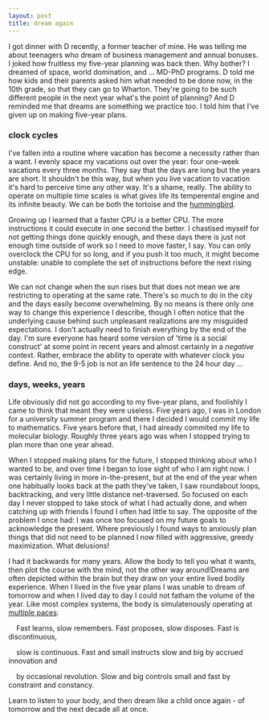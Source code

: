 ```yaml
---
layout: post
title: dream again
---
```


I got dinner with D recently, a former teacher of mine. He was telling me about teenagers who dream of business management and annual bonuses. I joked how fruitless my five-year planning was back then. Why bother? I dreamed of space, world domination, and ... MD-PhD programs. D told me how kids and their parents asked him what needed to be done now, in the 10th grade, so that they can go to Wharton. They're going to be such different people in the next year what's the point of planning? And D reminded me that dreams are something we practice too. I told him that I've given up on making five-year plans.

### clock cycles

I've fallen into a routine where vacation has become a necessity rather than a want. I evenly space my vacations out over the year: four one-week vacations every three months. They say that the days are long but the years are short. It shouldn't be this way, but when you live vacation to vacation it's hard to perceive time any other way. It's a shame, really. The ability to operate on multiple time scales is what gives life its temperental engine and its infinite beauty. We can be both the tortoise and the [hummingbird](https://theamericanscholar.org/joyas-volardores/).

Growing up I learned that a faster CPU is a better CPU. The more instructions it could execute in one second the better. I chastised myself for not getting things done quickly enough, and these days there is just not enough time outside of work so I need to move faster, I say. You can only overclock the CPU for so long, and if you push it too much, it might become unstable: unable to complete the set of instructions before the next rising edge. 

We can not change when the sun rises but that does not mean we are restricting to operating at the same rate. There's so much to do in the city and the days easily become overwhelming. By no means is there only one way to change this experience I describe, though I often notice that the underlying cause behind such unpleasant realizations are my misguided expectations. I don't actually need to finish everything by the end of the day. I'm sure everyone has heard some version of 'time is a social construct' at some point in recent years and almost certainly in a *negative* context. Rather, embrace the ability to operate with whatever clock you define. And no, the 9-5 job is not an life sentence to the 24 hour day ... 

### days, weeks, years

Life obviously did not go according to my five-year plans, and foolishly I came to think that meant they were useless. Five years ago, I was in London for a university summer program and there I decided I would commit my life to mathematics. Five years before that, I had already commited my life to molecular biology. Roughly three years ago was when I stopped trying to plan more than one year ahead. 

When I stopped making plans for the future, I stopped thinking about who I wanted to be, and over time I began to lose sight of who I am right now. I was certainly living in more in-the-present, but at the end of the year when one habitually looks back at the path they've taken, I saw roundabout loops, backtracking, and very little distance net-traversed. So focused on each day I never stopped to take stock of what I had actually done, and when catching up with friends I found I often had little to say. The opposite of the problem I once had: I was once too focused on my future goals to acknowledge the present. Where previously I found ways to anxiously plan things that did not need to be planned I now filled with aggressive, greedy maximization. What delusions! 

I had it backwards for many years. Allow the body to tell you what it wants, then plot the course with the mind, not the other way around!Dreams are often depicted within the brain but they draw on your entire lived bodily experience. When I lived in the five year plans I was unable to dream of tomorrow and when I lived day to day I could not fatham the volume of the year. Like most complex systems, the body is simulatenously operating at [multiple paces](https://jods.mitpress.mit.edu/pub/issue3-brand/release/2):

    Fast learns, slow remembers. Fast proposes, slow disposes. Fast is discontinuous,

    slow is continuous. Fast and small instructs slow and big by accrued innovation and

    by occasional revolution. Slow and big controls small and fast by constraint and constancy. 

Learn to listen to your body, and then dream like a child once again - of tomorrow and the next decade all at once.



